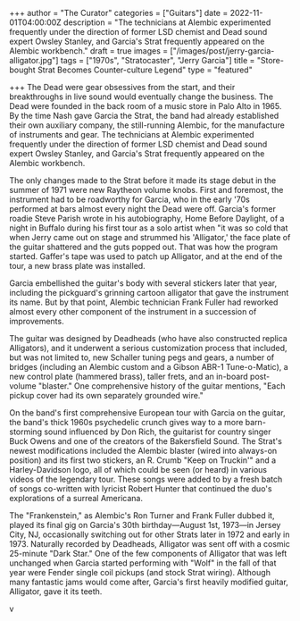 +++
author = "The Curator"
categories = ["Guitars"]
date = 2022-11-01T04:00:00Z
description = "The technicians at Alembic experimented frequently under the direction of former LSD chemist and Dead sound expert Owsley Stanley, and Garcia's Strat frequently appeared on the Alembic workbench."
draft = true
images = ["/images/post/jerry-garcia-alligator.jpg"]
tags = ["1970s", "Stratocaster", "Jerry Garcia"]
title = "Store-bought Strat Becomes Counter-culture Legend"
type = "featured"

+++
The Dead were gear obsessives from the start, and their breakthroughs in live sound would eventually change the business. The Dead were founded in the back room of a music store in Palo Alto in 1965. By the time Nash gave Garcia the Strat, the band had already established their own auxiliary company, the still-running Alembic, for the manufacture of instruments and gear. The technicians at Alembic experimented frequently under the direction of former LSD chemist and Dead sound expert Owsley Stanley, and Garcia's Strat frequently appeared on the Alembic workbench.

The only changes made to the Strat before it made its stage debut in the summer of 1971 were new Raytheon volume knobs. First and foremost, the instrument had to be roadworthy for Garcia, who in the early '70s performed at bars almost every night the Dead were off. Garcia's former roadie Steve Parish wrote in his autobiography, Home Before Daylight, of a night in Buffalo during his first tour as a solo artist when "it was so cold that when Jerry came out on stage and strummed his 'Alligator,' the face plate of the guitar shattered and the guts popped out. That was how the program started. Gaffer's tape was used to patch up Alligator, and at the end of the tour, a new brass plate was installed.

Garcia embellished the guitar's body with several stickers later that year, including the pickguard's grinning cartoon alligator that gave the instrument its name. But by that point, Alembic technician Frank Fuller had reworked almost every other component of the instrument in a succession of improvements.

The guitar was designed by Deadheads (who have also constructed replica Alligators), and it underwent a serious customization process that included, but was not limited to, new Schaller tuning pegs and gears, a number of bridges (including an Alembic custom and a Gibson ABR-1 Tune-o-Matic), a new control plate (hammered brass), taller frets, and an in-board post-volume "blaster." One comprehensive history of the guitar mentions, "Each pickup cover had its own separately grounded wire."

On the band's first comprehensive European tour with Garcia on the guitar, the band's thick 1960s psychedelic crunch gives way to a more barn-storming sound influenced by Don Rich, the guitarist for country singer Buck Owens and one of the creators of the Bakersfield Sound. The Strat's newest modifications included the Alembic blaster (wired into always-on position) and its first two stickers, an R. Crumb "Keep on Truckin'" and a Harley-Davidson logo, all of which could be seen (or heard) in various videos of the legendary tour. These songs were added to by a fresh batch of songs co-written with lyricist Robert Hunter that continued the duo's explorations of a surreal Americana.

The "Frankenstein," as Alembic's Ron Turner and Frank Fuller dubbed it, played its final gig on Garcia's 30th birthday—August 1st, 1973—in Jersey City, NJ, occasionally switching out for other Strats later in 1972 and early in 1973. Naturally recorded by Deadheads, Alligator was sent off with a cosmic 25-minute "Dark Star." One of the few components of Alligator that was left unchanged when Garcia started performing with "Wolf" in the fall of that year were Fender single coil pickups (and stock Strat wiring). Although many fantastic jams would come after, Garcia's first heavily modified guitar, Alligator, gave it its teeth.

v